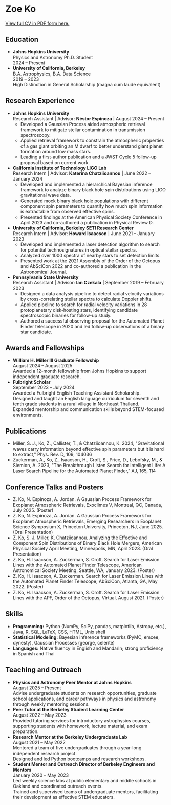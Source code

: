 <div class="cv-container" style="text-align: left;">
  <h1>Zoe Ko</h1>
  <p><a href="CV.pdf" target="_blank">View full CV in PDF form here.</a></p>

  <h2>Education</h2>
  <ul>
    <li>
      <strong>Johns Hopkins University</strong><br>
      Physics and Astronomy Ph.D. Student<br>
      2024 – Present
    </li>
    <li>
      <strong>University of California, Berkeley</strong><br>
      B.A. Astrophysics, B.A. Data Science<br>
      2019 – 2023<br>
      High Distinction in General Scholarship (magna cum laude equivalent)
    </li>
  </ul>

  <h2>Research Experience</h2>
  <ul>
    <li>
      <strong>Johns Hopkins University</strong><br>
      Research Assistant | Advisor: <strong>Néstor Espinoza</strong> | August 2024 – Present
      <ul>
        <li>Developed a Gaussian Process aided atmospheric retrieval framework to mitigate stellar contamination in transmission spectroscopy.</li>
        <li>Applied retrieval framework to constrain the atmospheric properties of a gas giant orbiting an M dwarf to better understand giant planet formation around low mass stars.</li>
        <li>Leading a first-author publication and a JWST Cycle 5 follow-up proposal based on current work.</li>
      </ul>
    </li>
    <li>
      <strong>California Institute of Technology LIGO Lab</strong><br>
      Research Intern | Advisor: <strong>Katerina Chatziioannou</strong> | June 2022 – January 2024
      <ul>
        <li>Developed and implemented a hierarchical Bayesian inference framework to analyze binary black hole spin distributions using LIGO gravitational wave data.</li>
        <li>Generated mock binary black hole populations with different component spin parameters to quantify how much spin information is extractable from observed effective spins.</li>
        <li>Presented findings at the American Physical Society Conference in April 2023 and co-authored a publication in Physical Review D.</li>
      </ul>
    </li>
    <li>
      <strong>University of California, Berkeley SETI Research Center</strong><br>
      Research Intern | Advisor: <strong>Howard Isaacson</strong> | June 2021 – January 2023
      <ul>
        <li>Developed and implemented a laser detection algorithm to search for potential technosignatures in optical stellar spectra.</li>
        <li>Analyzed over 1000 spectra of nearby stars to set detection limits.</li>
        <li>Presented work at the 2021 Assembly of the Order of the Octopus and AbSciCon 2022 and co-authored a publication in the Astronomical Journal.</li>
      </ul>
    </li>
    <li>
      <strong>Pennsylvania State University</strong><br>
      Research Assistant | Advisor: <strong>Ian Czekala</strong> | September 2019 – February 2023
      <ul>
        <li>Designed a data analysis pipeline to detect radial velocity variations by cross-correlating stellar spectra to calculate Doppler shifts.</li>
        <li>Applied pipeline to search for radial velocity variations in 28 protoplanetary disk-hosting stars, identifying candidate spectroscopic binaries for follow-up study.</li>
        <li>Authored a successful observing proposal for the Automated Planet Finder telescope in 2020 and led follow-up observations of a binary star candidate.</li>
      </ul>
    </li>
  </ul>

  <h2>Awards and Fellowships</h2>
  <ul>
    <li>
      <strong>William H. Miller III Graduate Fellowship</strong><br>
      August 2024 – August 2025<br>
      Awarded a 12-month fellowship from Johns Hopkins to support independent graduate research.
    </li>
    <li>
      <strong>Fulbright Scholar</strong><br>
      September 2023 – July 2024<br>
      Awarded a Fulbright English Teaching Assistant Scholarship.<br>
      Designed and taught an English language curriculum for seventh and tenth grade students in a rural village in Northeast Thailand.<br>
      Expanded mentorship and communication skills beyond STEM-focused environments.
    </li>
  </ul>

  <h2>Publications</h2>
  <ul>
    <li>Miller, S. J., Ko, Z., Callister, T., & Chatziioannou, K. 2024, "Gravitational waves carry information beyond effective spin parameters but it is hard to extract," Phys. Rev. D, 109, 104036</li>
    <li>Zuckerman, A., Ko, Z., Isaacson, H., Croft, S., Price, D., Lebofsky, M., & Siemion, A. 2023, "The Breakthrough Listen Search for Intelligent Life: A Laser Search Pipeline for the Automated Planet Finder," AJ, 165, 114</li>
  </ul>

  <h2>Conference Talks and Posters</h2>
  <ul>
    <li>Z. Ko, N. Espinoza, A. Jordan. A Gaussian Process Framework for Exoplanet Atmospheric Retrievals, Exoclimes V, Montreal, QC, Canada, July 2025. (Poster)</li>
    <li>Z. Ko, N. Espinoza, A. Jordan. A Gaussian Process Framework for Exoplanet Atmospheric Retrievals, Emerging Researchers in Exoplanet Science Symposium X, Princeton University, Princeton, NJ, June 2025. (Oral Presentation)</li>
    <li>Z. Ko, S. J. Miller, K. Chatziioannou. Analyzing the Effective and Component Spin Distributions of Binary Black Hole Mergers, American Physical Society April Meeting, Minneapolis, MN, April 2023. (Oral Presentation)</li>
    <li>Z. Ko, H. Isaacson, A. Zuckerman, S. Croft. Search for Laser Emission Lines with the Automated Planet Finder Telescope, American Astronomical Society Meeting, Seattle, WA, January 2023. (Poster)</li>
    <li>Z. Ko, H. Isaacson, A. Zuckerman. Search for Laser Emission Lines with the Automated Planet Finder Telescope, AbSciCon, Atlanta, GA, May 2022. (Poster)</li>
    <li>Z. Ko, H. Isaacson, A. Zuckerman, S. Croft. Search for Laser Emission Lines with the APF, Order of the Octopus, Virtual, August 2021. (Poster)</li>
  </ul>

  <h2>Skills</h2>
  <ul>
    <li><strong>Programming:</strong> Python (NumPy, SciPy, pandas, matplotlib, Astropy, etc.), Java, R, SQL, LaTeX, CSS, HTML, Unix shell</li>
    <li><strong>Statistical Modeling:</strong> Bayesian inference frameworks (PyMC, emcee, dynesty), Gaussian Processes (george, celerite)</li>
    <li><strong>Languages:</strong> Native fluency in English and Mandarin; strong proficiency in Spanish and Thai</li>
  </ul>

  <h2>Teaching and Outreach</h2>
  <ul>
    <li>
      <strong>Physics and Astronomy Peer Mentor at Johns Hopkins</strong><br>
      August 2025 – Present<br>
      Advise undergraduate students on research opportunities, graduate school applications, and career pathways in physics and astronomy through weekly mentoring sessions.
    </li>
    <li>
      <strong>Peer Tutor at the Berkeley Student Learning Center</strong><br>
      August 2022 – May 2023<br>
      Provided tutoring services for introductory astrophysics courses, supporting students with homework, lecture material, and exam preparation.
    </li>
    <li>
      <strong>Research Mentor at the Berkeley Undergraduate Lab</strong><br>
      August 2021 – May 2022<br>
      Mentored a team of five undergraduates through a year-long independent research project.<br>
      Designed and led Python bootcamps and research workshops.
    </li>
    <li>
      <strong>Student Mentor and Outreach Director of Berkeley Engineers and Mentors</strong><br>
      January 2020 – May 2023<br>
      Led weekly science labs at public elementary and middle schools in Oakland and coordinated outreach events.<br>
      Trained and supervised teams of undergraduate mentors, facilitating their development as effective STEM educators.
    </li>
  </ul>
</div>
